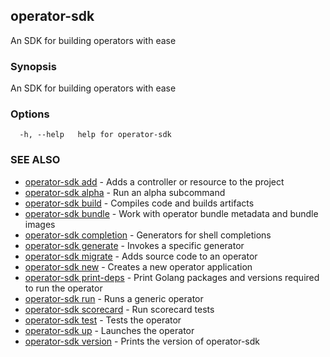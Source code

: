 ## operator-sdk

An SDK for building operators with ease

### Synopsis

An SDK for building operators with ease

### Options

```
  -h, --help   help for operator-sdk
```

### SEE ALSO

* [operator-sdk add](operator-sdk_add.md)	 - Adds a controller or resource to the project
* [operator-sdk alpha](operator-sdk_alpha.md)	 - Run an alpha subcommand
* [operator-sdk build](operator-sdk_build.md)	 - Compiles code and builds artifacts
* [operator-sdk bundle](operator-sdk_bundle.md)	 - Work with operator bundle metadata and bundle images
* [operator-sdk completion](operator-sdk_completion.md)	 - Generators for shell completions
* [operator-sdk generate](operator-sdk_generate.md)	 - Invokes a specific generator
* [operator-sdk migrate](operator-sdk_migrate.md)	 - Adds source code to an operator
* [operator-sdk new](operator-sdk_new.md)	 - Creates a new operator application
* [operator-sdk print-deps](operator-sdk_print-deps.md)	 - Print Golang packages and versions required to run the operator
* [operator-sdk run](operator-sdk_run.md)	 - Runs a generic operator
* [operator-sdk scorecard](operator-sdk_scorecard.md)	 - Run scorecard tests
* [operator-sdk test](operator-sdk_test.md)	 - Tests the operator
* [operator-sdk up](operator-sdk_up.md)	 - Launches the operator
* [operator-sdk version](operator-sdk_version.md)	 - Prints the version of operator-sdk


